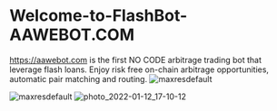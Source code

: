 # Welcome-to-FlashBot-AAWEBOT.COM
https://aawebot.com is the first NO CODE arbitrage trading bot that leverage flash loans. Enjoy risk free on-chain arbitrage opportunities, automatic pair matching and routing. 
![maxresdefault](https://github.com/sniper-bot2022/Welcome-to-FlashBot-/assets/110840758/029312b1-0263-4169-8bd6-df0a86c0e4b8)

![maxresdefault](https://aawebot.com)
![photo_2022-01-12_17-10-12](https://aawebot.com)

